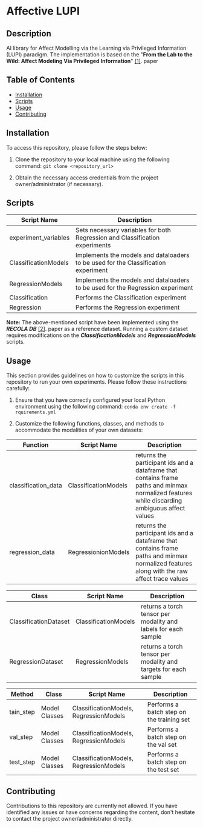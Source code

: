 # Affective LUPI


## Description

AI library for Affect Modelling via the Learning via Privileged Information (LUPI) paradigm. The implementation is based on the "**From the Lab to the Wild: Affect Modeling Via Privileged Information**" [[1]](https://arxiv.org/abs/2305.10919). paper 
## Table of Contents

- [Installation](#installation)
- [Scripts](#scripts)
- [Usage](#usage)
- [Contributing](#contributing)

## Installation

To access this repository, please follow the steps below:

1. Clone the repository to your local machine using the following command:
 ```git clone <repository_url>```

2. Obtain the necessary access credentials from the project owner/administrator (if necessary).

## Scripts
| Script Name | Description |
| --- | --- |
| experiment_variables | Sets necessary variables for both Regression and Classification experiments |
| ClassificationModels | Implements the models and dataloaders to be used for the Classification experiment |
| RegressionModels | Implements the models and dataloaders to be used for the Regression experiment |
| Classification | Performs the Classification experiment |
| Regression | Performs the Regression experiment |

**Note:** The above-mentioned script have been implemented using the ***RECOLA DB*** [[2]](https://diuf.unifr.ch/main/diva/recola/). paper  as a reference dataset. Running a custom dataset requires modifications on the ***ClassificationModels*** and ***RegressionModels*** scripts.

## Usage

This section provides guidelines on how to customize the scripts in this repository to run your own experiments. Please follow these instructions carefully:

1. Ensure that you have correctly configured your local Python environment using the following command:
```conda env create -f rquirements.yml```

2. Customize the following functions, classes, and methods to accommodate the modalities of your own datasets:

| Function|  Script Name | Description |
| --- | --- |--- |
| classification_data | ClassificationModels  | returns the participant ids and a dataframe that contains frame paths and minmax normalized features while discarding ambiguous affect values 
| regression_data | RegressionionModels  | returns the participant ids and a dataframe that contains frame paths and minmax normalized features along with the raw affect trace values 





| Class|  Script Name | Description |
| --- | --- |--- |
| ClassificationDataset | ClassificationModels  | returns a torch tensor per modality and labels for each sample
| RegressionDataset | RegressionModels  | returns a torch tensor per modality and targets for each sample

| Method|  Class | Script Name| Description |
| --- | --- | ---|--- |
| tain_step | Model Classes | ClassificationModels, RegressionModels| Performs a batch step on the training set
| val_step | Model Classes  | ClassificationModels, RegressionModels| Performs a batch step on the val set
| test_step | Model Classes  | ClassificationModels, RegressionModels| Performs a batch step on the test set




## Contributing

Contributions to this repository are currently not allowed. If you have identified any issues or have concerns regarding the content, don't hesitate to contact the project owner/administrator directly.

